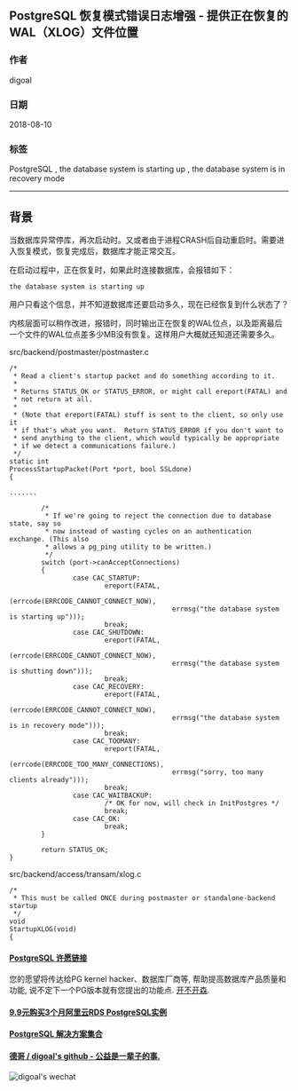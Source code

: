 ## PostgreSQL 恢复模式错误日志增强 - 提供正在恢复的WAL（XLOG）文件位置    
        
### 作者        
digoal        
        
### 日期        
2018-08-10       
        
### 标签        
PostgreSQL , the database system is starting up , the database system is in recovery mode   
        
----        
        
## 背景        
当数据库异常停库，再次启动时。又或者由于进程CRASH后自动重启时。需要进入恢复模式，恢复完成后，数据库才能正常交互。  
  
在启动过程中，正在恢复时，如果此时连接数据库，会报错如下：  
  
```  
the database system is starting up  
```  
  
用户只看这个信息，并不知道数据库还要启动多久，现在已经恢复到什么状态了？  
  
内核层面可以稍作改进，报错时，同时输出正在恢复的WAL位点，以及距离最后一个文件的WAL位点差多少MB没有恢复。这样用户大概就还知道还需要多久。  
  
src/backend/postmaster/postmaster.c  
  
```  
/*  
 * Read a client's startup packet and do something according to it.  
 *  
 * Returns STATUS_OK or STATUS_ERROR, or might call ereport(FATAL) and  
 * not return at all.  
 *  
 * (Note that ereport(FATAL) stuff is sent to the client, so only use it  
 * if that's what you want.  Return STATUS_ERROR if you don't want to  
 * send anything to the client, which would typically be appropriate  
 * if we detect a communications failure.)  
 */  
static int  
ProcessStartupPacket(Port *port, bool SSLdone)  
{  
  
.......  
  
        /*  
         * If we're going to reject the connection due to database state, say so  
         * now instead of wasting cycles on an authentication exchange. (This also  
         * allows a pg_ping utility to be written.)  
         */  
        switch (port->canAcceptConnections)  
        {  
                case CAC_STARTUP:  
                        ereport(FATAL,  
                                        (errcode(ERRCODE_CANNOT_CONNECT_NOW),  
                                         errmsg("the database system is starting up")));  
                        break;  
                case CAC_SHUTDOWN:  
                        ereport(FATAL,  
                                        (errcode(ERRCODE_CANNOT_CONNECT_NOW),  
                                         errmsg("the database system is shutting down")));  
                        break;  
                case CAC_RECOVERY:  
                        ereport(FATAL,  
                                        (errcode(ERRCODE_CANNOT_CONNECT_NOW),  
                                         errmsg("the database system is in recovery mode")));  
                        break;  
                case CAC_TOOMANY:  
                        ereport(FATAL,  
                                        (errcode(ERRCODE_TOO_MANY_CONNECTIONS),  
                                         errmsg("sorry, too many clients already")));  
                        break;  
                case CAC_WAITBACKUP:  
                        /* OK for now, will check in InitPostgres */  
                        break;  
                case CAC_OK:  
                        break;  
        }  
  
        return STATUS_OK;  
}  
```  
  
  
  
src/backend/access/transam/xlog.c  
  
  
```  
/*  
 * This must be called ONCE during postmaster or standalone-backend startup  
 */  
void  
StartupXLOG(void)  
{  
```  
  
  
  
  
  
  
  
  
  
  
  
  
  
  
  
  
  
  
  
  
  
  
  
  
  
  
  
  
  
  
  
  
  
  
  
  
  
  
  
  
  
  
  
  
  
  
  
  
  
  
  
  
  
  
  
  
  
  
  
  
  
  
  
  
  
  
  
  
#### [PostgreSQL 许愿链接](https://github.com/digoal/blog/issues/76 "269ac3d1c492e938c0191101c7238216")
您的愿望将传达给PG kernel hacker、数据库厂商等, 帮助提高数据库产品质量和功能, 说不定下一个PG版本就有您提出的功能点. [开不开森](https://github.com/digoal/blog/issues/76 "269ac3d1c492e938c0191101c7238216").  
  
  
#### [9.9元购买3个月阿里云RDS PostgreSQL实例](https://www.aliyun.com/database/postgresqlactivity "57258f76c37864c6e6d23383d05714ea")
  
  
#### [PostgreSQL 解决方案集合](https://yq.aliyun.com/topic/118 "40cff096e9ed7122c512b35d8561d9c8")
  
  
#### [德哥 / digoal's github - 公益是一辈子的事.](https://github.com/digoal/blog/blob/master/README.md "22709685feb7cab07d30f30387f0a9ae")
  
  
![digoal's wechat](../pic/digoal_weixin.jpg "f7ad92eeba24523fd47a6e1a0e691b59")
  
